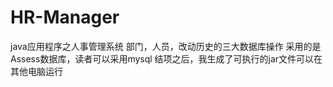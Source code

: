 # HR-Manager
java应用程序之人事管理系统
部门，人员，改动历史的三大数据库操作
采用的是Assess数据库，读者可以采用mysql
结项之后，我生成了可执行的jar文件可以在其他电脑运行
